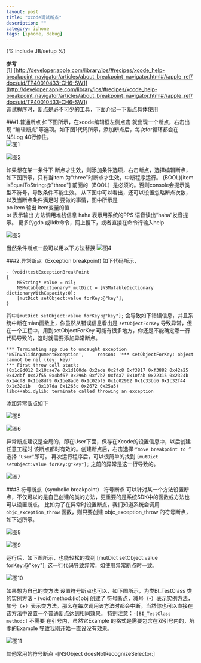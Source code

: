 ```yaml
---
layout: post
title: "xcode调试断点"
description: ""
category: iphone
tags: [iphone, debug]
---
```

{% include JB/setup %}

**参考**  
[1] [http://developer.apple.com/library/ios/#recipes/xcode_help-breakpoint_navigator/articles/about_breakpoint_navigator.html#//apple_ref/doc/uid/TP40010433-CH6-SW1](http://developer.apple.com/library/ios/#recipes/xcode_help-breakpoint_navigator/articles/about_breakpoint_navigator.html#//apple_ref/doc/uid/TP40010433-CH6-SW1)  
调试程序时，断点是必不可少的工具，下面介绍一下断点具体使用 

###1.普通断点
如下图所示，在xcode编辑框左侧点击 就出现一个断点，右击出现 “编辑断点”等选项。如下图1代码所示，添加断点后，每次for循环都会在NSLog 40行停住。  
![图1](/blog/{{page.title}}/1.png)

![图2](/blog/{{page.title}}/2.png)

如果想在某一条件下 断点才生效，则添加条件选项，右击断点，选择编辑断点，如下图所示，只有当item 为“three”时断点才生效，中断程序运行。
(BOOL)[item isEqualToString:@"three"] 前面的（BOOL）是必须的。否则console会提示类型不符号，导致条件不能生效。
从下图中可以看出，还可以设置忽略断点次数，以及当断点条件满足时 要做的事情，图中所示是  
po item 输出 item变量的值  
bt 表示输出 方法调用堆栈信息
haha 表示用系统的PPS 语音读出“haha”发音提示。
更多的gdb 或lldb命令，网上搜下，或者直接在命令行输入help

![图3](/blog/{{page.title}}/3.png)

当然条件断点一般可以用以下方法替换
![图4](/blog/{{page.title}}/4.png)

###2.异常断点（Exception breakpoint)
如下代码所示，

	- (void)testExceptionBreakPoint
	{
		NSString* value = nil;
		NSMutableDictionary* mutDict = [NSMutableDictionary dictionaryWithCapacity:0];
		[mutDict setObject:value forKey:@"key"];
	}
其中`[mutDict setObject:value forKey:@"key"];` 会导致如下错误信息，并且系统中断在mian函数上，你虽然从错误信息看出是 `setObjectForKey` 导致异常，但在一个工程中，用到setObjectForKey 可能有很多地方，你还是不能确定哪一行代码导致的，这时就需要添加异常断点。

	*** Terminating app due to uncaught exception 'NSInvalidArgumentException', 	reason: '*** setObjectForKey: object cannot be nil (key: key)'
	*** First throw call stack:
	(0x1c8d012 0x10cae7e 0x1d100de 0x2ede 0x2fc8 0xf3817 0xf3882 0x42a25 	0x42dbf 0x42f55 0x4bf67 0x296b 0xf7b7 0xfda7 0x10fab 0x22315 0x2324b 	0x14cf8 0x1be8df9 0x1be8ad0 0x1c02bf5 0x1c02962 0x1c33bb6 0x1c32f44 0x1c32e1b 	0x107da 0x1265c 0x2672 0x25a5)
	libc++abi.dylib: terminate called throwing an exception


添加异常断点如下 

![图5](/blog/{{page.title}}/5.png)  
 
![图6](/blog/{{page.title}}/6.png)

异常断点建议是全局的，即在User下面，保存在Xcode的设置信息中，以后创建任意工程时 该断点都时有效的。创建断点后，右击选择·`“move breakpoint to ”` 选择 `“User”`即可。
再次运行程序后，可以很简单的找到 `[mutDict setObject:value forKey:@"key"];`  之前的异常是这一行导致的。

![图7](/blog/{{page.title}}/7.png)

###3.符号断点（symbolic breakpoint）
符号断点 可以针对某一个方法设置断点，不仅可以的是自己创建的类的方法，更重要的是系统SDK中的函数或方法也可以设置断点。
比如为了在异常时设置断点，我们知道系统会调用`objc_exception_throw` 函数，则只要创建 objc_exception_throw 的符号断点，如下述所示。

![图8](/blog/{{page.title}}/8.png)

![图9](/blog/{{page.title}}/9.png)


运行后，如下图所示，也能轻松的找到 [mutDict setObject:value forKey:@"key"];   这一行代码导致异常，如使用异常断点时一致。

![图10](/blog/{{page.title}}/10.png)

如果想为自己的类方法 设置符号断点也可以，如下图所示，为类BI_TestClass 类的实例方法  - (void)method:(id)obj  创建了 符号断点，减号（-）表示实例方法，加号（+）表示类方法。那么在每次调用该方法时都会中断。当然你也可以直接在该方法中设置一个普通断点达到相同效果。
特别注意：`-[BI_TestClass method:]`  不需要 在引号内，虽然它Example 的格式是需要包含在双引号内的，坑爹的Example 导致我刚开始一直设没有效果。

![图11](/blog/{{page.title}}/11.png)


其他常用的符号断点 -[NSObject doesNotRecognizeSelector:]
